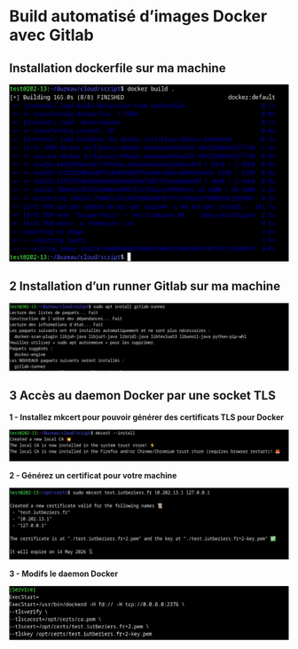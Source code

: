 # Build automatisé d’images Docker avec Gitlab
## Installation dockerfile sur ma machine

![Alt_text](../images/1.png)

## 2 Installation d’un runner Gitlab sur ma machine

![Alt_text](../images/2.png)

## 3 Accès au daemon Docker par une socket TLS

**1 - Installez mkcert pour pouvoir générer des certificats TLS pour Docker**

![Alt_text](../images/3.png)

**2 - Générez un certificat pour votre machine**

![Alt_text](../images/4.png)

**3 - Modifs le daemon Docker**

![Alt_text](../images/5.png)
